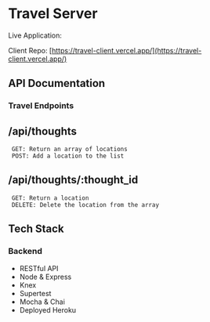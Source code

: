 # Travel Server

Live Application:

Client Repo: [https://travel-client.vercel.app/](https://travel-client.vercel.app/) <br/>

## API Documentation

### Travel Endpoints 

## /api/thoughts
     GET: Return an array of locations
     POST: Add a location to the list

## /api/thoughts/:thought_id
     GET: Return a location
     DELETE: Delete the location from the array
    
## Tech Stack
### Backend

- RESTful API
- Node & Express
- Knex
- Supertest
- Mocha & Chai
- Deployed Heroku